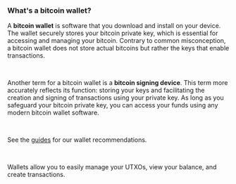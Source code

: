 ### What's a bitcoin wallet?

A **bitcoin wallet** is software that you download and install on your device. 
The wallet securely stores your bitcoin private key, which is essential for accessing and managing your bitcoin. 
Contrary to common misconception, a bitcoin wallet does not store actual bitcoins but rather the keys that enable transactions.

<br>

Another term for a bitcoin wallet is a **bitcoin signing device**. This term more accurately reflects its function: 
storing your keys and facilitating the creation and signing of transactions using your private key. As long as you safeguard your bitcoin private key, 
you can access your funds using any modern bitcoin wallet software.

<br>

See the <a class="underline text-blue-400 hover:text-[#3c6594]" href="/guides">guides</a> for our wallet recommendations.

<br>

Wallets allow you to easily manage your UTXOs, view your balance, and create transactions.

